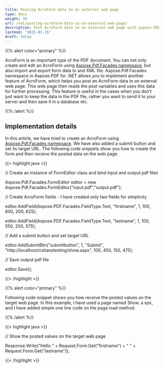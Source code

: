 ```yaml
---
title: Posting AcroForm data to an external web page
type: docs
weight: 30
url: /net/posting-acroform-data-to-an-external-web-page/
description: Post AcroForm data to an external web page with aspose.PDF Facades using FormEditor Class.
lastmod: "2021-01-15"
draft: false
---
```


{{% alert color="primary" %}} 

AcroForm is an important type of the PDF document. You can not only create and edit an AcroForm using [Aspose.Pdf.Facades namepsace](https://docs-qa.aspose.com/display/pdftemp/Aspose.Pdf.Facades+namespace), but also import and export form data to and XML file. Aspose.Pdf.Facades namespace in Aspose.PDF for .NET allows you to implement another feature of AcroForm, which helps you post an AcroForm data to an external web page. This web page then reads the post variables and uses this data for further processing. This feature is useful in the cases when you don’t just want to keep the data in the PDF file, rather you want to send it to your server and then save it in a database etc.

{{% /alert %}} 

## Implementation details

In this article, we have tried to create an AcroForm using [Aspose.Pdf.Facades namepsace](https://docs-qa.aspose.com/display/pdftemp/Aspose.Pdf.Facades+namespace). We have also added a submit button and set its target URL. The following code snippets show you how to create the form and then receive the posted data on the web page.



{{< highlight java >}}

 // Create an instance of FormEditor class and bind input and output pdf files

Aspose.Pdf.Facades.FormEditor editor = new Aspose.Pdf.Facades.FormEditor("input.pdf","output.pdf");

// Create AcroForm fields - I have created only two fields for simplicity

editor.AddField(Aspose.PDF.Facades.FieldType.Text, "firstname", 1, 100, 600, 200, 625);

editor.AddField(Aspose.PDF.Facades.FieldType.Text, "lastname", 1, 100, 550, 200, 575);

// Add a submit button and set target URL

editor.AddSubmitBtn("submitbutton", 1, "Submit", "http://localhost/csharptesting/show.aspx", 100, 450, 150, 475);

// Save output pdf file

editor.Save();



{{< /highlight >}}

{{% alert color="primary" %}} 

Following code snippet shows you how receive the posted values on the target web page. In this example, I have used a page named Show. a spx, and I have added simple one line code on the page load method.

{{% /alert %}} 

{{< highlight java >}}

 // Show the posted values on the target web page

Response.Write("Hello " + Request.Form.Get("firstname") + " " + Request.Form.Get("lastname"));



{{< /highlight >}}
